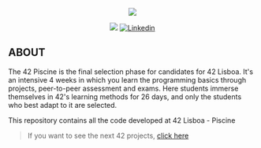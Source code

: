 <p align="center">
    <img src="https://cdn.discordapp.com/attachments/799651529442328600/1186838159452020736/github_piscine_and_common_core_banner_piscine.png?ex=6594b42b&is=65823f2b&hm=25c6638ad12fc834e31b62af27f3ad87f5c4ed83962be12f45ecf9092a0b63b1&"/>
</p>

<p align="center">
<img src="https://img.shields.io/badge/State-Finished-blue"/>
<a href='https://www.linkedin.com/in/rofly' target="_blank"><img alt='Linkedin' src='https://img.shields.io/badge/LinkedIn-100000?style=flat-square&logo=Linkedin&logoColor=white&labelColor=0A66C2&color=0A66C2'/></a>
</p>



## ABOUT
The 42 Piscine is the final selection phase for candidates for 42 Lisboa. It's an intensive 4 weeks in which you learn the
programming basics through projects, peer-to-peer assessment and exams. Here students immerse themselves in 42's learning methods for 26 days, and only the students who best adapt to it are selected.

This repository contains all the code developed at 42 Lisboa - Piscine
> If you want to see the next 42 projects, [click here](https://github.com/Rofly01/42-libft)

